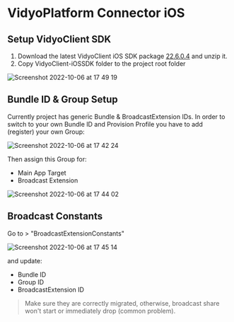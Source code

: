 # VidyoPlatform Connector iOS

## Setup VidyoClient SDK

1. Download the latest VidyoClient iOS SDK package [22.6.0.4](https://static.vidyo.io/22.6.0.4/package/VidyoClient-iOSSDK.zip) and unzip it.
2. Copy VidyoClient-iOSSDK folder to the project root folder

![Screenshot 2022-10-06 at 17 49 19](https://user-images.githubusercontent.com/38790517/194345036-611ee47e-d2a3-40e7-9431-921b031bc0f1.png)

## Bundle ID & Group Setup

Currently project has generic Bundle & BroadcastExtension IDs. In order to switch to your own Bundle ID and Provision Profile you have to add (register) your own Group:

![Screenshot 2022-10-06 at 17 42 24](https://user-images.githubusercontent.com/38790517/194343264-2298af76-1f0b-4161-a2a6-d18e2052e0f3.png)

Then assign this Group for:
- Main App Target
- Broadcast Extension

![Screenshot 2022-10-06 at 17 44 02](https://user-images.githubusercontent.com/38790517/194343664-ba85a694-b6e2-46d3-94a2-0ffbf89a81ea.png)

## Broadcast Constants

Go to > "BroadcastExtensionConstants"

![Screenshot 2022-10-06 at 17 45 14](https://user-images.githubusercontent.com/38790517/194343968-7dbf0c3e-3e78-408e-8a42-d9e4a672ff1b.png)

and update:
- Bundle ID 
- Group ID
- BroadcastExtension ID

> Make sure they are correctly migrated, otherwise, broadcast share won't start or immediately drop (common problem).
